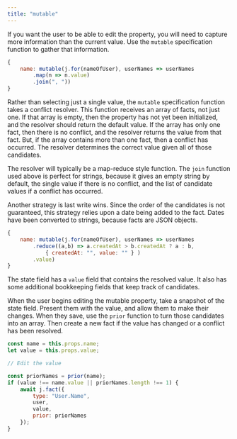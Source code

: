 ```yaml
---
title: "mutable"
---
```


If you want the user to be able to edit the property, you will need to capture more information than the current value.
Use the `mutable` specification function to gather that information.

```javascript
{
    name: mutable(j.for(nameOfUser), userNames => userNames
        .map(n => n.value)
        .join(", "))
}
```

Rather than selecting just a single value, the `mutable` specification function takes a conflict resolver.
This function receives an array of facts, not just one.
If that array is empty, then the property has not yet been initialized, and the resolver should return the default value.
If the array has only one fact, then there is no conflict, and the resolver returns the value from that fact.
But, if the array contains more than one fact, then a conflict has occurred.
The resolver determines the correct value given all of those candidates.

The resolver will typically be a map-reduce style function.
The `join` function used above is perfect for strings, because it gives an empty string by default, the single value if there is no conflict, and the list of candidate values if a conflict has occurred.

Another strategy is last write wins.
Since the order of the candidates is not guaranteed, this strategy relies upon a date being added to the fact.
Dates have been converted to strings, because facts are JSON objects.

```javascript
{
    name: mutable(j.for(nameOfUser), userNames => userNames
        .reduce((a,b) => a.createdAt > b.createdAt ? a : b,
            { createdAt: "", value: "" } )
        .value)
}
```

The state field has a `value` field that contains the resolved value.
It also has some additional bookkeeping fields that keep track of candidates.

When the user begins editing the mutable property, take a snapshot of the state field.
Present them with the value, and allow them to make their changes.
When they save, use the `prior` function to turn those candidates into an array.
Then create a new fact if the value has changed or a conflict has been resolved.

```javascript
const name = this.props.name;
let value = this.props.value;

// Edit the value

const priorNames = prior(name);
if (value !== name.value || priorNames.length !== 1) {
    await j.fact({
        type: "User.Name",
        user,
        value,
        prior: priorNames
    });
}
```